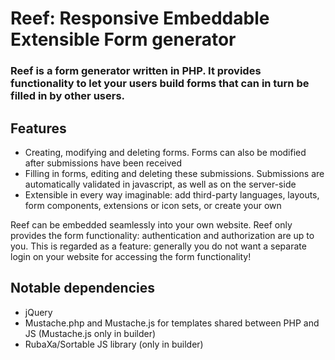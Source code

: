 # Reef: Responsive Embeddable Extensible Form generator

### Reef is a form generator written in PHP. It provides functionality to let your users build forms that can in turn be filled in by other users.

## Features

* Creating, modifying and deleting forms. Forms can also be modified after submissions have been received
* Filling in forms, editing and deleting these submissions. Submissions are automatically validated in javascript, as well as on the server-side
* Extensible in every way imaginable: add third-party languages, layouts, form components, extensions or icon sets, or create your own

Reef can be embedded seamlessly into your own website. Reef only provides the form functionality: authentication and authorization are up to you. This is regarded as a feature: generally you do not want a separate login on your website for accessing the form functionality!

## Notable dependencies

* jQuery
* Mustache.php and Mustache.js for templates shared between PHP and JS (Mustache.js only in builder)
* RubaXa/Sortable JS library (only in builder)

